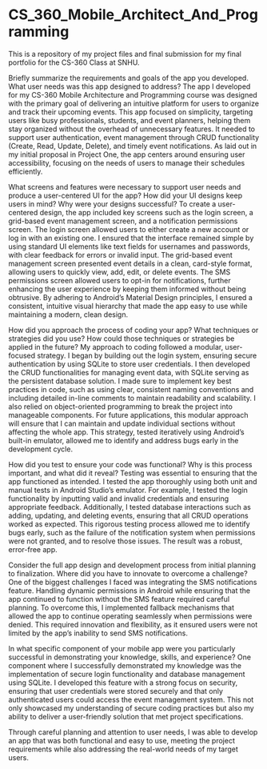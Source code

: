 # CS_360_Mobile_Architect_And_Programming
This is a repository of my project files and final submission for my final portfolio for the CS-360 Class at SNHU.

Briefly summarize the requirements and goals of the app you developed. What user needs was this app designed to address?
The app I developed for my CS-360 Mobile Architecture and Programming course was designed with the primary goal of delivering an intuitive platform for users to organize and track their upcoming events. This app focused on simplicity, targeting users like busy professionals, students, and event planners, helping them stay organized without the overhead of unnecessary features. It needed to support user authentication, event management through CRUD functionality (Create, Read, Update, Delete), and timely event notifications. As laid out in my initial proposal in Project One, the app centers around ensuring user accessibility, focusing on the needs of users to manage their schedules efficiently​.

What screens and features were necessary to support user needs and produce a user-centered UI for the app? How did your UI designs keep users in mind? Why were your designs successful?
To create a user-centered design, the app included key screens such as the login screen, a grid-based event management screen, and a notification permissions screen. The login screen allowed users to either create a new account or log in with an existing one. I ensured that the interface remained simple by using standard UI elements like text fields for usernames and passwords, with clear feedback for errors or invalid input. The grid-based event management screen presented event details in a clean, card-style format, allowing users to quickly view, add, edit, or delete events​. The SMS permissions screen allowed users to opt-in for notifications, further enhancing the user experience by keeping them informed without being obtrusive. By adhering to Android’s Material Design principles, I ensured a consistent, intuitive visual hierarchy that made the app easy to use while maintaining a modern, clean design​.

How did you approach the process of coding your app? What techniques or strategies did you use? How could those techniques or strategies be applied in the future?
My approach to coding followed a modular, user-focused strategy. I began by building out the login system, ensuring secure authentication by using SQLite to store user credentials. I then developed the CRUD functionalities for managing event data, with SQLite serving as the persistent database solution. I made sure to implement key best practices in code, such as using clear, consistent naming conventions and including detailed in-line comments to maintain readability and scalability​. I also relied on object-oriented programming to break the project into manageable components. For future applications, this modular approach will ensure that I can maintain and update individual sections without affecting the whole app. This strategy, tested iteratively using Android’s built-in emulator, allowed me to identify and address bugs early in the development cycle.

How did you test to ensure your code was functional? Why is this process important, and what did it reveal?
Testing was essential to ensuring that the app functioned as intended. I tested the app thoroughly using both unit and manual tests in Android Studio’s emulator. For example, I tested the login functionality by inputting valid and invalid credentials and ensuring appropriate feedback. Additionally, I tested database interactions such as adding, updating, and deleting events, ensuring that all CRUD operations worked as expected. This rigorous testing process allowed me to identify bugs early, such as the failure of the notification system when permissions were not granted, and to resolve those issues. The result was a robust, error-free app.

Consider the full app design and development process from initial planning to finalization. Where did you have to innovate to overcome a challenge?
One of the biggest challenges I faced was integrating the SMS notifications feature. Handling dynamic permissions in Android while ensuring that the app continued to function without the SMS feature required careful planning. To overcome this, I implemented fallback mechanisms that allowed the app to continue operating seamlessly when permissions were denied. This required innovation and flexibility, as it ensured users were not limited by the app’s inability to send SMS notifications​.

In what specific component of your mobile app were you particularly successful in demonstrating your knowledge, skills, and experience?
One component where I successfully demonstrated my knowledge was the implementation of secure login functionality and database management using SQLite. I developed this feature with a strong focus on security, ensuring that user credentials were stored securely and that only authenticated users could access the event management system. This not only showcased my understanding of secure coding practices but also my ability to deliver a user-friendly solution that met project specifications.

Through careful planning and attention to user needs, I was able to develop an app that was both functional and easy to use, meeting the project requirements while also addressing the real-world needs of my target users.
